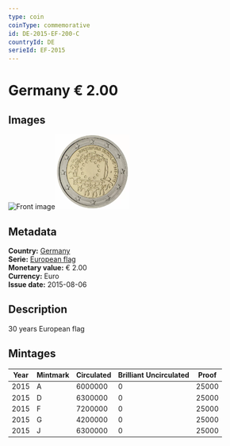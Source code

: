 ```yaml
---
type: coin
coinType: commemorative
id: DE-2015-EF-200-C
countryId: DE
serieId: EF-2015
---
```


# Germany € 2.00

## Images

<img src="../../Images/common-2007-200.webp" height="150" alt="Front image"><img src="Images/DE-2015-200.webp" height="150" alt="Back image">

## Metadata

**Country:** [Germany](../../Countries/Germany/index.md)\
**Serie:** [European flag](index.md)\
**Monetary value:** € 2.00\
**Currency:** Euro\
**Issue date:** 2015-08-06

## Description

30 years European flag

## Mintages

| Year | Mintmark | Circulated | Brilliant Uncirculated | Proof |
| ---- | -------- | ---------- | ---------------------- | ----- |
| 2015 | A        | 6000000    | 0                      | 25000 |
| 2015 | D        | 6300000    | 0                      | 25000 |
| 2015 | F        | 7200000    | 0                      | 25000 |
| 2015 | G        | 4200000    | 0                      | 25000 |
| 2015 | J        | 6300000    | 0                      | 25000 |
